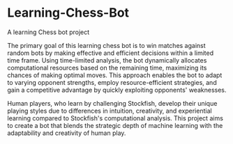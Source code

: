 # Learning-Chess-Bot
A learning Chess bot project

The primary goal of this learning chess bot is to win matches against random bots by making effective and efficient decisions within a limited time frame. Using time-limited analysis, the bot dynamically allocates computational resources based on the remaining time, maximizing its chances of making optimal moves. This approach enables the bot to adapt to varying opponent strengths, employ resource-efficient strategies, and gain a competitive advantage by quickly exploiting opponents' weaknesses.

Human players, who learn by challenging Stockfish, develop their unique playing styles due to differences in intuition, creativity, and experiential learning compared to Stockfish's computational analysis. This project aims to create a bot that blends the strategic depth of machine learning with the adaptability and creativity of human play.
